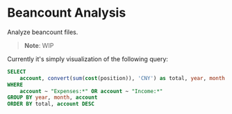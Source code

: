# Beancount Analysis

Analyze beancount files.

> **Note**: WIP

Currently it's simply visualization of the following query:

```sql
SELECT 
    account, convert(sum(cost(position)), 'CNY') as total, year, month
WHERE
    account ~ "Expenses:*" OR account ~ "Income:*"
GROUP BY year, month, account 
ORDER BY total, account DESC
```
